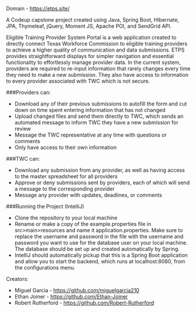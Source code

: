 Domain - https://etps.site/

A Codeup capstone project created using Java, Spring Boot, Hibernate, JPA, Thymeleaf, jQuery, Moment JS, Apache POI, and SendGrid API.

Eligible Training Provider System Portal is a web application created to directly connect Texas Workforce Commission to eligible training providers to achieve a higher quality of communication and data submissions. ETPS provides straightforward displays for simpler navigation and essential functionality to effortlessly manage provider data. In the current system, providers are required to re-input information that rarely changes every time they need to make a new submission. They also have access to information to every provider associated with TWC which is not secure. 

###Providers can:
   - Download any of their previous submissions to autofill the form and cut down on time spent entering information that has not changed
   - Upload changed files and send them directly to TWC, which sends an automated message to inform TWC they have a new submission for review
   - Message the TWC representative at any time with questions or comments
   - Only have access to their own information 
    
    
###TWC can:
   - Download any submission from any provider, as well as having access to the master spreadsheet for all providers
   - Approve or deny submissions sent by providers, each of which will send a message to the corresponding provider
   - Message any provider with updates, deadlines, or comments
    
    
###Running the Project (IntelliJ)


- Clone the repository to your local machine
- Rename or make a copy of the example.properties file in src>main>resources and name it application.properties. Make sure to replace the username and password in the file with the username and password you want to use for the database user on your local machine. The database should be set up and created automatically by Spring.
- IntelliJ should automatically pickup that this is a Spring Boot application and allow you to start the backend, which runs at localhost:8080, from the configurations menu.

Creators:

- Miguel Garcia - https://github.com/miguelgarcia210
- Ethan Joiner - https://github.com/Ethan-Joiner
- Robert Rutherford - https://github.com/Robert-Rutherford
     

    
    
    